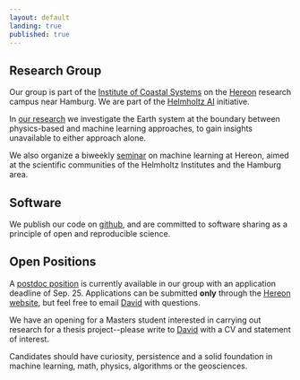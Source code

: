 ```yaml
---
layout: default
landing: true
published: true
---
```


## Research Group
Our group is part of the [Institute of Coastal Systems](https://hereon.de/institutes/coastal_systems_analysis_modeling/index.php.en) on the [Hereon](https://www.hereon.de/index.php.en) research campus near Hamburg. We are part of the [Helmholtz AI](https://www.helmholtz.ai/) initiative.

In [our research](research.html) we investigate the Earth system at the boundary between physics-based and machine learning approaches, to gain insights unavailable to either approach alone.

We also organize a biweekly [seminar](seminar.html) on machine learning at Hereon, aimed at the scientific communities of the Helmholtz Institutes and the Hamburg area.

## Software
We publish our code on [github](https://github.com/m-dml), and are committed to software sharing as a principle of open and reproducible science.

## Open Positions
A [postdoc position](https://hereon.de/career/vacancies/022808/index.php.en) is currently available in our group with an application deadline of Sep. 25. Applications can be submitted **only** through the [Hereon website](https://hereon.de/career/vacancies/022808/index.php.en), but feel free to email [David](mailto:david.greenberg@hereon.de) with questions.

We have an opening for a Masters student interested in carrying out research for a thesis project--please write to [David](mailto:david.greenberg@hereon.de) with a CV and statement of interest.

Candidates should have curiosity, persistence and a solid foundation in machine learning, math, physics, algorithms or the geosciences.
